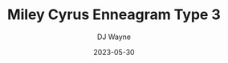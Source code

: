 ---
title: 'Miley Cyrus Enneagram Type 3'
description: 'Why Miley Cyrus appears to be a type 3'
author: 'DJ Wayne'
date: '2023-05-30'
loc: 'https://9takes.com/blog/famous-enneagram-types/Miley-Cyrus'
lastmod: '2023-05-30'
changefreq: 'monthly'
priority: '0.6'
published: false
enneagram: 1
type: ['musician']
wikipedia:
twitter: 
instagram:
tiktok:
---